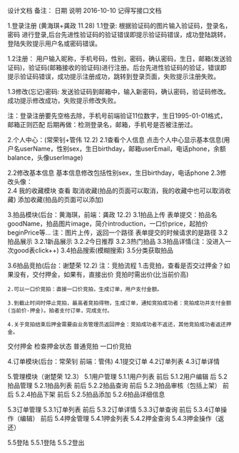 设计文档
备注：
日期	说明
2016-10-10	记得写接口文档
	
	

1.登录注册 (黄海琪+龚政  11.28)
1.1登录:
根据验证码的图片输入验证码，登录名，密码 进行登录,后台先进性验证码的验证错误即提示验证码错误，成功登陆跳转，登陆失败提示用户名或密码错误。

 1.2注册：
用户输入昵称，手机号码，性别，密码，确认密码，生日，邮箱(发送验证码)，验证码(邮箱接收的验证码)进行注册。后台先进性验证码的验证，错误即提示验证码错误，成功提示注册成功，跳转到登录页面，失败提示注册失败。

1.3修改(忘记)密码: 
发送验证码到邮箱中，输入新密码，确认密码，验证码修改。成功提示修改成功，失败提示修改失败。

注：登录注册要先空格去除，手机号前端验证11位数字，生日1995-01-01格式，邮箱正则匹配
	后期再做：检测登录名，邮箱，手机号是否被注册过。




2.个人中心：(常荣钊+管伟  12.2)
2.1查看个人信息
点击个人中心显示基本信息(用户名userName，性别sex，生日birthday，邮箱userEmail，电话phone，余额balance，头像userImage)

2.2修改基本信息
	基本信息修改包括性别sex，生日birthday，电话phone
2.3修改头像：	
2.4 我的收藏模块
    查看
    取消收藏(拍品的页面可以取消，我的收藏中也可以取消收藏)
    添加收藏(拍品的页面可以添加)


3.拍品模块(后台：黄海琪，前端：龚政  12.2)
3.1拍品上传
表单提交：拍品名goodName，拍品图片image，简介introduction，一口价price，起拍价beginPrice等...
    注：图片上传，返回一个路径
        表单提交的时候请求的是路径
3.2拍品展示
3.2.1新品展示
3.2.2今日推荐
3.2.3热门拍品
3.3拍品详情(注：没进入一次good表click++)
3.4拍品搜索(模糊搜索)
3.5分类获取拍品


3.6拍品竞拍(后台：谢楚荣   12.2)
注：竞拍流程
	1.击竞拍，查看是否交过押金？如果没有，交付押金，如果有，直接出价
    竞拍时需出价(比当前价高)

	2.可以一口价竞拍：直接一口价竞拍，生成订单，用户支付金额。

    3.到截止时间时停止竞拍，最高者竞拍得物，生成订单，通知竞拍成功者：竞拍成功并支付金额(当前价-押金)。拍者支付订单，完成支付。

    4.关于竞拍结束后押金需要由业务管理员返回押金：竞拍成功者不返还，其他竞拍成功者返还押金。
交付押金
检查押金状态
普通竞拍
一口价竞拍


4.订单模块(后台：常荣钊 前端：管伟) 
4.1提交订单
4.2订单列表
4.3订单详情



5.管理模块（谢楚荣   12.3）
5.1用户管理
	5.1.1用户列表  前后
	5.1.2用户编辑  后
5.2拍品管理
	5.2.1拍品列表  前后
	5.2.2拍品查询  前后
	5.2.3拍品审核（包括上架） 前后
	5.2.4拍品下架   前后
	5.2.5拍品添加
	5.2.6拍品详细信息

5.3订单管理
	5.3.1订单列表   前后
	5.3.2订单详情
	5.3.3订单查询   前后
	5.3.4订单操作（编辑）  前后
5.4押金管理
	5.4.1押金列表
	5.4.2押金查询
	5.4.3押金操作（返还）
		
5.5登陆
	5.5.1登陆
	5.5.2登出

